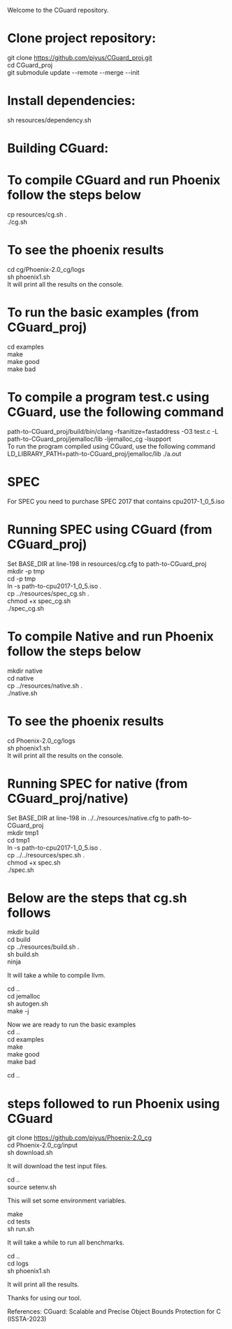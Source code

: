 
Welcome to the CGuard repository.  


# Clone project repository:  
git clone https://github.com/piyus/CGuard_proj.git  
cd CGuard_proj  
git submodule update --remote --merge --init  

# Install dependencies:  
sh resources/dependency.sh  


# Building CGuard:  

# To compile CGuard and run Phoenix follow the steps below  
cp resources/cg.sh .  
./cg.sh  


# To see the phoenix results  
cd cg/Phoenix-2.0_cg/logs  
sh phoenix1.sh  
It will print all the results on the console.  


# To run the basic examples (from CGuard_proj)  
cd examples  
make  
make good  
make bad  

# To compile a program test.c using CGuard, use the following command  
path-to-CGuard_proj/build/bin/clang -fsanitize=fastaddress -O3 test.c -L path-to-CGuard_proj/jemalloc/lib -ljemalloc_cg -lsupport  
To run the program compiled using CGuard, use the following command  
LD_LIBRARY_PATH=path-to-CGuard_proj/jemalloc/lib ./a.out  

# SPEC  
For SPEC you need to purchase SPEC 2017 that contains cpu2017-1_0_5.iso  

# Running SPEC using CGuard (from CGuard_proj)  
Set BASE_DIR at line-198 in resources/cg.cfg to path-to-CGuard_proj  
mkdir -p tmp  
cd -p tmp  
ln -s path-to-cpu2017-1_0_5.iso .  
cp ../resources/spec_cg.sh .  
chmod +x spec_cg.sh  
./spec_cg.sh  


# To compile Native and run Phoenix follow the steps below  
mkdir native  
cd native  
cp ../resources/native.sh .  
./native.sh  

# To see the phoenix results  
cd Phoenix-2.0_cg/logs  
sh phoenix1.sh  
It will print all the results on the console.  

# Running SPEC for native (from CGuard_proj/native)  
Set BASE_DIR at line-198 in ../../resources/native.cfg to path-to-CGuard_proj  
mkdir tmp1  
cd tmp1  
ln -s path-to-cpu2017-1_0_5.iso .  
cp ../../resources/spec.sh .  
chmod +x spec.sh  
./spec.sh  


# Below are the steps that cg.sh follows  
mkdir build  
cd build  
cp ../resources/build.sh .  
sh build.sh  
ninja  

It will take a while to compile llvm.  

cd ..  
cd jemalloc  
sh autogen.sh  
make -j  

Now we are ready to run the basic examples  
cd ..  
cd examples  
make  
make good  
make bad  

cd ..  

# steps followed to run Phoenix using CGuard  
git clone https://github.com/piyus/Phoenix-2.0_cg  
cd Phoenix-2.0_cg/input  
sh download.sh  

It will download the test input files.  

cd ..  
source setenv.sh  

This will set some environment variables.  
  
make  
cd tests  
sh run.sh  
  
It will take a while to run all benchmarks.  
  
cd ..  
cd logs  
sh phoenix1.sh  
  
It will print all the results.  

Thanks for using our tool.

References:
CGuard: Scalable and Precise Object Bounds Protection for C (ISSTA-2023)

